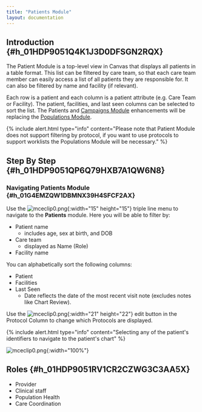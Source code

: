 ```yaml
---
title: "Patients Module"
layout: documentation
---
```


## Introduction {#h_01HDP9051Q4K1J3D0DFSGN2RQX}

The Patient Module is a top-level view in Canvas that displays all
patients in a table format. This list can be filtered by care team, so
that each care team member can easily access a list of all patients they
are responsible for. It can also be filtered by name and facility (if
relevant).

Each row is a patient and each column is a patient attribute (e.g. Care Team or Facility). The patient, facilities, and last seen columns can be selected to sort the list. The Patients and [Campaigns Module](/documentation/campaigns-module) enhancements will be replacing the [Populations Module](/documentation/populations-module).

{% include alert.html type="info" content="Please note that Patient Module does not support filtering by protocol, if you want to use protocols to support worklists the Populations Module will be necessary." %}

## Step By Step {#h_01HDP9051QP6Q79HXB7A1QW6N8}

### Navigating Patients Module {#h_01G4EMZQW1DBMNX39H4SFCF2AX}

Use the ![mceclip0.png](/assets/images/patients-module/triple-line.png){:width="15" height="15"} triple line menu to navigate to the **Patients** module. Here you will be able to filter by:

-   Patient name
    -   includes age, sex at birth, and DOB
-   Care team
    -   displayed as Name (Role)
-   Facility name

You can alphabetically sort the following columns:

-   Patient
-   Facilities
-   Last Seen
    -   Date reflects the date of the most recent visit note (excludes notes like Chart Review).

Use the ![mceclip0.png](/assets/images/patients-module/edit-button.png){:width="21" height="22"} edit button in the Protocol Column to change which Protocols are displayed.

{% include alert.html type="info" content="Selecting any of the patient's identifiers to navigate to the patient's chart" %}

![mceclip0.png](/assets/images/patients-module/screenshot.png){:width="100%"}

## Roles {#h_01HDP9051RV1CR2CZWG3C3AA5X}

-   Provider
-   Clinical staff
-   Population Health
-   Care Coordination
